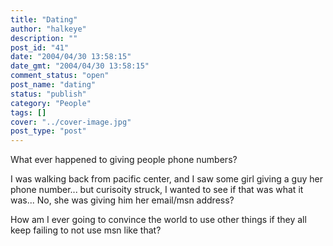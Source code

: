 ```yaml
---
title: "Dating"
author: "halkeye"
description: ""
post_id: "41"
date: "2004/04/30 13:58:15"
date_gmt: "2004/04/30 13:58:15"
comment_status: "open"
post_name: "dating"
status: "publish"
category: "People"
tags: []
cover: "../cover-image.jpg"
post_type: "post"
---
```


What ever happened to giving people phone numbers?  

I was walking back from pacific center, and I saw some girl giving a guy her phone number... but curisoity struck, I wanted to see if that was what it was... No, she was giving him her email/msn address?

How am I ever going to convince the world to use other things if they all keep failing to not use msn like that?